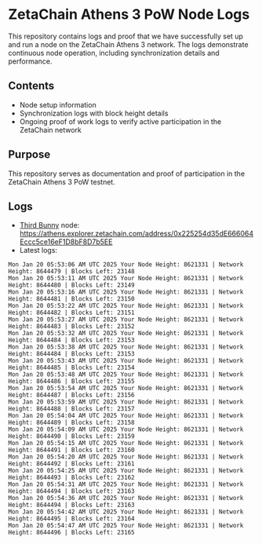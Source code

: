 # ZetaChain Athens 3 PoW Node Logs
This repository contains logs and proof that we have successfully set up and run a node on the ZetaChain Athens 3 network. The logs demonstrate continuous node operation, including synchronization details and performance.

## Contents
- Node setup information
- Synchronization logs with block height details
- Ongoing proof of work logs to verify active participation in the ZetaChain network

## Purpose
This repository serves as documentation and proof of participation in the ZetaChain Athens 3 PoW testnet.

## Logs

- [Third Bunny](https://thirdbunny.xyz/) node: https://athens.explorer.zetachain.com/address/0x225254d35dE666064Eccc5ce16eF1D8bF8D7b5EE
- Latest logs:
```
Mon Jan 20 05:53:06 AM UTC 2025 Your Node Height: 8621331 | Network Height: 8644479 | Blocks Left: 23148
Mon Jan 20 05:53:11 AM UTC 2025 Your Node Height: 8621331 | Network Height: 8644480 | Blocks Left: 23149
Mon Jan 20 05:53:16 AM UTC 2025 Your Node Height: 8621331 | Network Height: 8644481 | Blocks Left: 23150
Mon Jan 20 05:53:22 AM UTC 2025 Your Node Height: 8621331 | Network Height: 8644482 | Blocks Left: 23151
Mon Jan 20 05:53:27 AM UTC 2025 Your Node Height: 8621331 | Network Height: 8644483 | Blocks Left: 23152
Mon Jan 20 05:53:32 AM UTC 2025 Your Node Height: 8621331 | Network Height: 8644484 | Blocks Left: 23153
Mon Jan 20 05:53:38 AM UTC 2025 Your Node Height: 8621331 | Network Height: 8644484 | Blocks Left: 23153
Mon Jan 20 05:53:43 AM UTC 2025 Your Node Height: 8621331 | Network Height: 8644485 | Blocks Left: 23154
Mon Jan 20 05:53:48 AM UTC 2025 Your Node Height: 8621331 | Network Height: 8644486 | Blocks Left: 23155
Mon Jan 20 05:53:54 AM UTC 2025 Your Node Height: 8621331 | Network Height: 8644487 | Blocks Left: 23156
Mon Jan 20 05:53:59 AM UTC 2025 Your Node Height: 8621331 | Network Height: 8644488 | Blocks Left: 23157
Mon Jan 20 05:54:04 AM UTC 2025 Your Node Height: 8621331 | Network Height: 8644489 | Blocks Left: 23158
Mon Jan 20 05:54:09 AM UTC 2025 Your Node Height: 8621331 | Network Height: 8644490 | Blocks Left: 23159
Mon Jan 20 05:54:15 AM UTC 2025 Your Node Height: 8621331 | Network Height: 8644491 | Blocks Left: 23160
Mon Jan 20 05:54:20 AM UTC 2025 Your Node Height: 8621331 | Network Height: 8644492 | Blocks Left: 23161
Mon Jan 20 05:54:25 AM UTC 2025 Your Node Height: 8621331 | Network Height: 8644493 | Blocks Left: 23162
Mon Jan 20 05:54:31 AM UTC 2025 Your Node Height: 8621331 | Network Height: 8644494 | Blocks Left: 23163
Mon Jan 20 05:54:36 AM UTC 2025 Your Node Height: 8621331 | Network Height: 8644494 | Blocks Left: 23163
Mon Jan 20 05:54:42 AM UTC 2025 Your Node Height: 8621331 | Network Height: 8644495 | Blocks Left: 23164
Mon Jan 20 05:54:47 AM UTC 2025 Your Node Height: 8621331 | Network Height: 8644496 | Blocks Left: 23165
```
